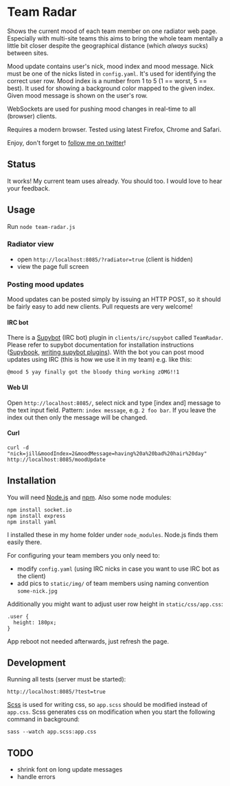 Team Radar
=

Shows the current
mood of each team member on one radiator web page. Especially with multi-site
teams this aims to bring the whole team mentally a little bit closer
despite the geographical distance (which _always_ sucks) between sites.

Mood update contains user's nick, mood index and mood message. Nick must
be one of the nicks listed in `config.yaml`. It's used for identifying
the correct user row. Mood index is a number from 1 to 5 (1 == worst, 5
== best). It used for showing a background color mapped to the given
index. Given mood message is shown on the user's row.

WebSockets are used for pushing mood changes in real-time to all (browser) clients.

Requires a modern browser. Tested using latest Firefox, Chrome and Safari.

Enjoy, don't forget to [follow me on twitter](http://twitter.com/mileskin)!

Status
-

It works! My current team uses already. You should too. I
would love to hear your feedback.

Usage
-

Run `node team-radar.js`

### Radiator view

* open `http://localhost:8085/?radiator=true` (client is hidden)
* view the page full screen

### Posting mood updates

Mood updates can be posted simply by issuing an HTTP POST, so it should be fairly easy to add new clients. Pull requests are very welcome!

#### IRC bot

There is a [Supybot](http://sourceforge.net/projects/supybot/) (IRC bot) plugin in `clients/irc/supybot` called `TeamRadar`. Please refer to supybot documentation for installation instructions ([Supybook](http://supybook.fealdia.org/devel/), [writing supybot plugins](http://web.archive.org/web/20080103010543/http://supybot.com/documentation/help/tutorial/plugin-author-tutorial/tutorial-all-pages)). With the bot you can post mood updates using IRC (this is how we use it in my team) e.g. like this:

    @mood 5 yay finally got the bloody thing working zOMG!!1

#### Web UI

Open `http://localhost:8085/`, select nick and type [index and] message to the text input field. Pattern: `index message`, e.g. `2 foo bar`. If you leave the index out then only the message will be changed. 

#### Curl

    curl -d "nick=jill&moodIndex=2&moodMessage=having%20a%20bad%20hair%20day" http://localhost:8085/moodUpdate

Installation
-

You will need [Node.js](http://nodejs.org/) and [npm](http://npmjs.org/). Also some node modules:

    npm install socket.io
    npm install express
    npm install yaml

I installed these in my home folder under `node_modules`. Node.js finds
them easily there.

For configuring your team members you only need to:

* modify `config.yaml` (using IRC nicks in case you want to use IRC bot as the client)
* add pics to `static/img/` of team members using naming convention `some-nick.jpg`

Additionally you might want to adjust user row height in `static/css/app.css`:

    .user {
      height: 180px;
    }

App reboot not needed afterwards, just refresh the page.


Development
-

Running all tests (server must be started):

    http://localhost:8085/?test=true

[Scss](http://sass-lang.com/) is used for writing css, so `app.scss`
should be modified instead of `app.css`. Scss generates css on
modification when you start the following command in background:

    sass --watch app.scss:app.css

TODO
-

* shrink font on long update messages
* handle errors

